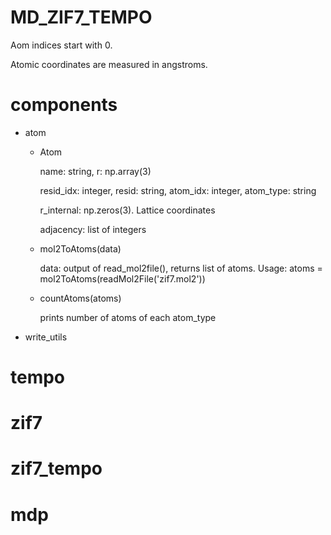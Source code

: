 # MD_ZIF7_TEMPO

Aom indices start with 0.

Atomic coordinates are measured in angstroms.

# components

- atom
  - Atom

    name: string, r: np.array(3)
    
    resid_idx: integer, resid: string, atom_idx: integer, atom_type: string

    r_internal: np.zeros(3). Lattice coordinates

    adjacency: list of integers
    
  - mol2ToAtoms(data)
 
    data: output of read_mol2file(), returns list of atoms. Usage: atoms = mol2ToAtoms(readMol2File('zif7.mol2'))

  - countAtoms(atoms)
 
    prints number of atoms of each atom_type

- write_utils

# tempo

# zif7

# zif7_tempo

# mdp
